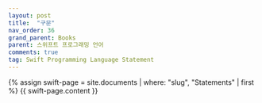 ```yaml
---
layout: post
title:  "구문"
nav_order: 36
grand_parent: Books
parent: 스위프트 프로그래밍 언어
comments: true
tag: Swift Programming Language Statement
---
```


{% assign swift-page = site.documents | where: "slug", "Statements" | first %}
{{ swift-page.content }}